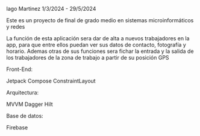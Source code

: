 Iago Martinez 
1/3/2024 - 29/5/2024

Este es un proyecto de final de grado medio en sistemas microinformáticos y redes


La función de esta aplicación sera dar de alta a nuevos trabajadores en la app,
para que entre ellos puedan ver sus datos de contacto, fotografía y horario.
Ademas otras de sus funciones sera fichar la entrada y la salida de los trabajadores 
de la zona de trabajo a partir de su posición GPS

Front-End:

Jetpack Compose
ConstraintLayout



Arquitectura: 

MVVM
Dagger Hilt



Base de datos:

Firebase


